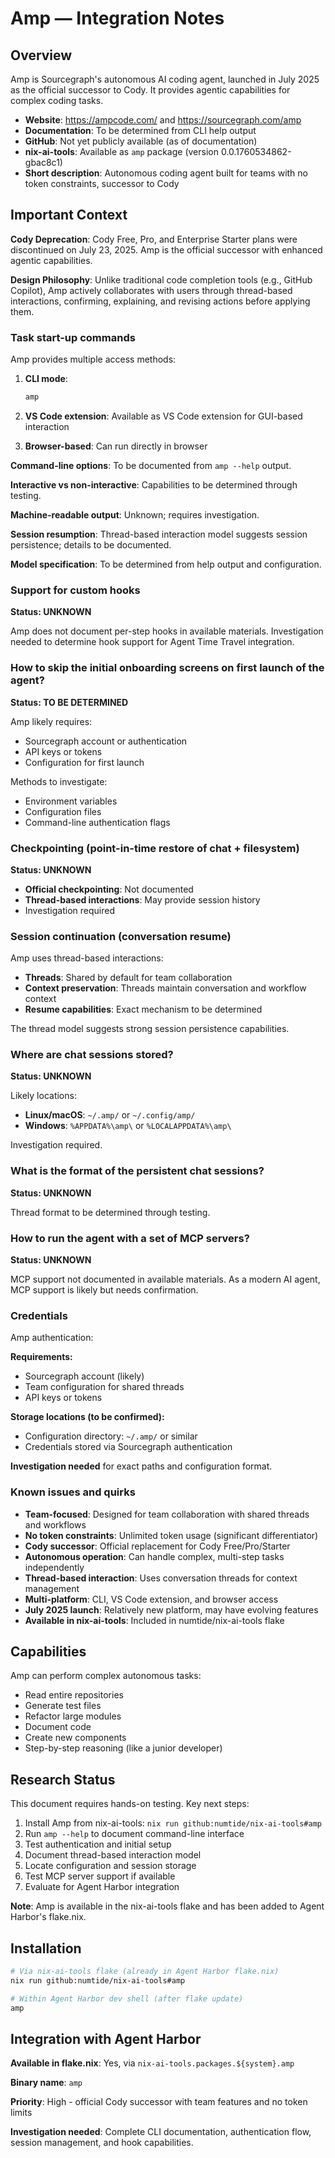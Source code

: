 # Amp — Integration Notes

## Overview

Amp is Sourcegraph's autonomous AI coding agent, launched in July 2025 as the official successor to Cody. It provides agentic capabilities for complex coding tasks.

- **Website**: <https://ampcode.com/> and <https://sourcegraph.com/amp>
- **Documentation**: To be determined from CLI help output
- **GitHub**: Not yet publicly available (as of documentation)
- **nix-ai-tools**: Available as `amp` package (version 0.0.1760534862-gbac8c1)
- **Short description**: Autonomous coding agent built for teams with no token constraints, successor to Cody

## Important Context

**Cody Deprecation**: Cody Free, Pro, and Enterprise Starter plans were discontinued on July 23, 2025. Amp is the official successor with enhanced agentic capabilities.

**Design Philosophy**: Unlike traditional code completion tools (e.g., GitHub Copilot), Amp actively collaborates with users through thread-based interactions, confirming, explaining, and revising actions before applying them.

### Task start-up commands

Amp provides multiple access methods:

1. **CLI mode**:
   ```bash
   amp
   ```

2. **VS Code extension**: Available as VS Code extension for GUI-based interaction

3. **Browser-based**: Can run directly in browser

**Command-line options**: To be documented from `amp --help` output.

**Interactive vs non-interactive**: Capabilities to be determined through testing.

**Machine-readable output**: Unknown; requires investigation.

**Session resumption**: Thread-based interaction model suggests session persistence; details to be documented.

**Model specification**: To be determined from help output and configuration.

### Support for custom hooks

**Status: UNKNOWN**

Amp does not document per-step hooks in available materials. Investigation needed to determine hook support for Agent Time Travel integration.

### How to skip the initial onboarding screens on first launch of the agent?

**Status: TO BE DETERMINED**

Amp likely requires:
- Sourcegraph account or authentication
- API keys or tokens
- Configuration for first launch

Methods to investigate:
- Environment variables
- Configuration files
- Command-line authentication flags

### Checkpointing (point-in-time restore of chat + filesystem)

**Status: UNKNOWN**

- **Official checkpointing**: Not documented
- **Thread-based interactions**: May provide session history
- Investigation required

### Session continuation (conversation resume)

Amp uses thread-based interactions:

- **Threads**: Shared by default for team collaboration
- **Context preservation**: Threads maintain conversation and workflow context
- **Resume capabilities**: Exact mechanism to be determined

The thread model suggests strong session persistence capabilities.

### Where are chat sessions stored?

**Status: UNKNOWN**

Likely locations:
- **Linux/macOS**: `~/.amp/` or `~/.config/amp/`
- **Windows**: `%APPDATA%\amp\` or `%LOCALAPPDATA%\amp\`

Investigation required.

### What is the format of the persistent chat sessions?

**Status: UNKNOWN**

Thread format to be determined through testing.

### How to run the agent with a set of MCP servers?

**Status: UNKNOWN**

MCP support not documented in available materials. As a modern AI agent, MCP support is likely but needs confirmation.

### Credentials

Amp authentication:

**Requirements:**
- Sourcegraph account (likely)
- Team configuration for shared threads
- API keys or tokens

**Storage locations (to be confirmed):**
- Configuration directory: `~/.amp/` or similar
- Credentials stored via Sourcegraph authentication

**Investigation needed** for exact paths and configuration format.

### Known issues and quirks

- **Team-focused**: Designed for team collaboration with shared threads and workflows
- **No token constraints**: Unlimited token usage (significant differentiator)
- **Cody successor**: Official replacement for Cody Free/Pro/Starter
- **Autonomous operation**: Can handle complex, multi-step tasks independently
- **Thread-based interaction**: Uses conversation threads for context management
- **Multi-platform**: CLI, VS Code extension, and browser access
- **July 2025 launch**: Relatively new platform, may have evolving features
- **Available in nix-ai-tools**: Included in numtide/nix-ai-tools flake

## Capabilities

Amp can perform complex autonomous tasks:
- Read entire repositories
- Generate test files
- Refactor large modules
- Document code
- Create new components
- Step-by-step reasoning (like a junior developer)

## Research Status

This document requires hands-on testing. Key next steps:

1. Install Amp from nix-ai-tools: `nix run github:numtide/nix-ai-tools#amp`
2. Run `amp --help` to document command-line interface
3. Test authentication and initial setup
4. Document thread-based interaction model
5. Locate configuration and session storage
6. Test MCP server support if available
7. Evaluate for Agent Harbor integration

**Note**: Amp is available in the nix-ai-tools flake and has been added to Agent Harbor's flake.nix.

## Installation

```bash
# Via nix-ai-tools flake (already in Agent Harbor flake.nix)
nix run github:numtide/nix-ai-tools#amp

# Within Agent Harbor dev shell (after flake update)
amp
```

## Integration with Agent Harbor

**Available in flake.nix**: Yes, via `nix-ai-tools.packages.${system}.amp`

**Binary name**: `amp`

**Priority**: High - official Cody successor with team features and no token limits

**Investigation needed**: Complete CLI documentation, authentication flow, session management, and hook capabilities.
